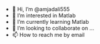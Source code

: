 - 👋 Hi, I’m @amjadali555
- 👀 I’m interested in Matlab
- 🌱 I’m currently learning Matlab
- 💞️ I’m looking to collaborate on ...
- 📫 How to reach me by email

<!---
amjadali555/amjadali555 is a ✨ special ✨ repository because its `README.md` (this file) appears on your GitHub profile.
You can click the Preview link to take a look at your changes.
--->
